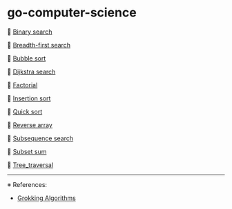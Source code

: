 # go-computer-science

📌 [Binary search](binary_search)

📌 [Breadth-first search](breadth_first_search)

📌 [Bubble sort](bubble_sort)

📌 [Dijkstra search](dijkstra_search)

📌 [Factorial](factorial)

📌 [Insertion sort](insertion_sort/insertion_sort.pdf)

📌 [Quick sort](quick_sort/quick_sort.pdf)

📌 [Reverse array](reverse_array/reverse_array.pdf)

📌 [Subsequence search](subsequence_search/subsequence_search.pdf)

📌 [Subset sum](subset_sum/subset_sum.pdf)

📌 [Tree_traversal](tree_traversal/tree_traversal.pdf)

---
※ References:
- [Grokking Algorithms](https://www.amazon.com/Grokking-Algorithms-illustrated-programmers-curious/dp/1617292230)
